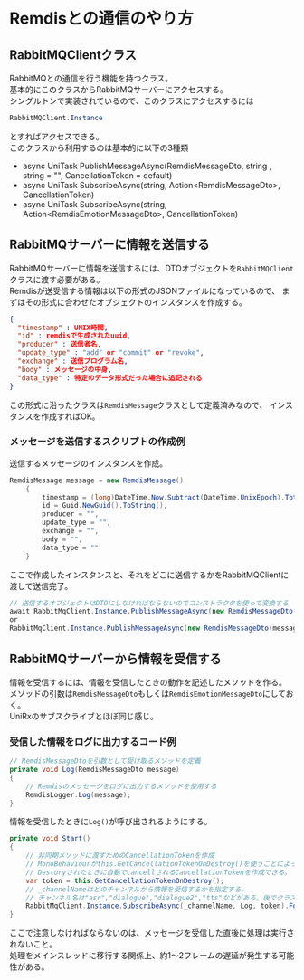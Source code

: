 Remdisとの通信のやり方
===
## RabbitMQClientクラス
RabbitMQとの通信を行う機能を持つクラス。  
基本的にこのクラスからRabbitMQサーバーにアクセスする。  
シングルトンで実装されているので、このクラスにアクセスするには
```csharp
RabbitMQClient.Instance
```
とすればアクセスできる。  
このクラスから利用するのは基本的に以下の3種類
- async UniTask PublishMessageAsync(RemdisMessageDto, string , string = "", CancellationToken = default)
- async UniTask SubscribeAsync(string, Action\<RemdisMessageDto\>, CancellationToken)
- async UniTask SubscribeAsync(string, Action\<RemdisEmotionMessageDto\>, CancellationToken)

## RabbitMQサーバーに情報を送信する
RabbitMQサーバーに情報を送信するには、DTOオブジェクトを`RabbitMQClient`クラスに渡す必要がある。  
Remdisが送受信する情報は以下の形式のJSONファイルになっているので、
まずはその形式に合わせたオブジェクトのインスタンスを作成する。
```json
{
  "timestamp" : UNIX時間,
  "id" : remdisで生成されたuuid,
  "producer" : 送信者名,
  "update_type" : "add" or "commit" or "revoke",
  "exchange" : 送信プログラム名,
  "body" : メッセージの中身,
  "data_type" : 特定のデータ形式だった場合に追記される
}
```
この形式に沿ったクラスは`RemdisMessage`クラスとして定義済みなので、
インスタンスを作成すればOK。  

### メッセージを送信するスクリプトの作成例
送信するメッセージのインスタンスを作成。
```csharp
RemdisMessage message = new RemdisMessage()
    {
        timestamp = (long)DateTime.Now.Subtract(DateTime.UnixEpoch).TotalSeconds,
        id = Guid.NewGuid().ToString(),
        producer = "",
        update_type = "",
        exchange = "",
        body = "",
        data_type = ""
    }
```

ここで作成したインスタンスと、それをどこに送信するかをRabbitMQClientに渡して送信完了。
```csharp
// 送信するオブジェクトはDTOにしなければならないのでコンストラクタを使って変換する
await RabbitMqClient.Instance.PublishMessageAsync(new RemdisMessageDto(message), _channelName, cancellationToken: _token);
or
RabbitMqClient.Instance.PublishMessageAsync(new RemdisMessageDto(message), _channelName, cancellationToken: _token).Forgot();
```

## RabbitMQサーバーから情報を受信する
情報を受信するには、情報を受信したときの動作を記述したメソッドを作る。  
メソッドの引数は`RemdisMessageDto`もしくは`RemdisEmotionMessageDto`にしておく。  
UniRxのサブスクライブとほぼ同じ感じ。

### 受信した情報をログに出力するコード例

```csharp
// RemdisMessageDtoを引数として受け取るメソッドを定義
private void Log(RemdisMessageDto message)
{
    // Remdisのメッセージをログに出力するメソッドを使用する
    RemdisLogger.Log(message);
}
```
情報を受信したときに`Log()`が呼び出されるようにする。
```csharp
private void Start()
{
    // 非同期メソッドに渡すためのCancellationTokenを作成
    // MonoBehaviourがthis.GetCancellationTokenOnDestroy()を使うことによって、
    // Destoryされたときに自動でcancellされるCancellationTokenを作成できる。
    var token = this.GetCancellationTokenOnDestroy();
    // _channelNameはどのチャンネルから情報を受信するかを指定する。
    // チャンネル名は"asr","dialogue","dialogue2","tts"などがある。後でクラスとして定義するかも。
    RabbitMqClient.Instance.SubscribeAsync(_channelName, Log, token).Forget();
}
```
ここで注意しなければならないのは、メッセージを受信した直後に処理は実行されないこと。  
処理をメインスレッドに移行する関係上、約1～2フレームの遅延が発生する可能性がある。
